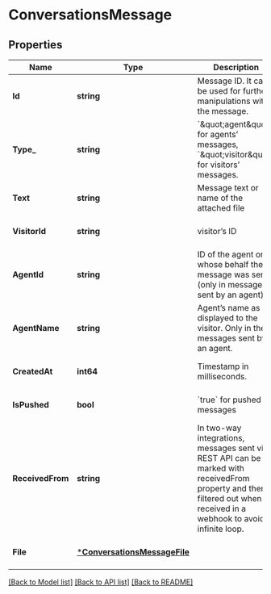 # ConversationsMessage

## Properties
Name | Type | Description | Notes
------------ | ------------- | ------------- | -------------
**Id** | **string** | Message ID. It can be used for further manipulations with the message. | [optional] [default to null]
**Type_** | **string** | &#x60;\&quot;agent\&quot;&#x60; for agents’ messages, &#x60;\&quot;visitor\&quot;&#x60; for visitors’ messages. | [optional] [default to null]
**Text** | **string** | Message text or name of the attached file | [optional] [default to null]
**VisitorId** | **string** | visitor’s ID | [optional] [default to null]
**AgentId** | **string** | ID of the agent on whose behalf the message was sent (only in messages sent by an agent). | [optional] [default to null]
**AgentName** | **string** | Agent’s name as displayed to the visitor. Only in the messages sent by an agent. | [optional] [default to null]
**CreatedAt** | **int64** | Timestamp in milliseconds. | [optional] [default to null]
**IsPushed** | **bool** | &#x60;true&#x60; for pushed messages | [optional] [default to null]
**ReceivedFrom** | **string** | In two-way integrations, messages sent via REST API can be marked with receivedFrom property and then filtered out when received in a webhook to avoid infinite loop. | [optional] [default to null]
**File** | [***ConversationsMessageFile**](ConversationsMessage_file.md) |  | [optional] [default to null]

[[Back to Model list]](../README.md#documentation-for-models) [[Back to API list]](../README.md#documentation-for-api-endpoints) [[Back to README]](../README.md)


